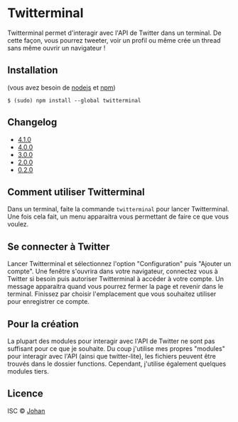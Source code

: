 # Twitterminal

Twitterminal permet d'interagir avec l'API de Twitter dans un terminal. De cette façon, vous pourrez tweeter, voir un profil ou même crée un thread sans même ouvrir un navigateur !


## Installation

(vous avez besoin de [nodejs](https://nodejs.org) et [npm](https://npmjs.com/))
```
$ (sudo) npm install --global twitterminal
```


## Changelog

* [4.1.0](https://twiterminal.carrd.co/#changelog-410)
* [4.0.0](https://twiterminal.carrd.co/#changelog-400)
* [3.0.0](https://twiterminal.carrd.co/#changelog-300)
* [2.0.0](https://twiterminal.carrd.co/#changelog-200)
* [0.2.0](https://twiterminal.carrd.co/#changelog-020)


## Comment utiliser Twitterminal

Dans un terminal, faite la commande `twitterminal` pour lancer Twitterminal. Une fois cela fait, un menu apparaitra vous permettant de faire ce que vous voulez.


## Se connecter à Twitter

Lancer Twitterminal et sélectionnez l'option "Configuration" puis "Ajouter un compte". Une fenêtre s'ouvrira dans votre navigateur, connectez vous à Twitter si besoin puis autoriser Twitterminal à accéder à votre compte. Un message apparaitra quand vous pourrez fermer la page et revenir dans le terminal. Finissez par choisir l'emplacement que vous souhaitez utiliser pour enregistrer ce compte.


## Pour la création

La plupart des modules pour interagir avec l'API de Twitter ne sont pas suffisant pour ce que je souhaite. Du coup j'utilise mes propres "modules" pour interagir avec l'API (ainsi que twitter-lite), les fichiers peuvent être trouvés dans le dossier functions. Cependant, j'utilise également quelques modules tiers.


## Licence

ISC © [Johan](https://johanstickman.com)
